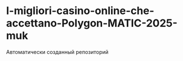 # I-migliori-casino-online-che-accettano-Polygon-MATIC-2025-muk
Автоматически созданный репозиторий
